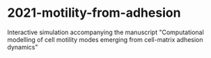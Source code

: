 # 2021-motility-from-adhesion
Interactive simulation accompanying the manuscript "Computational modelling of cell motility modes emerging from cell-matrix adhesion dynamics"
